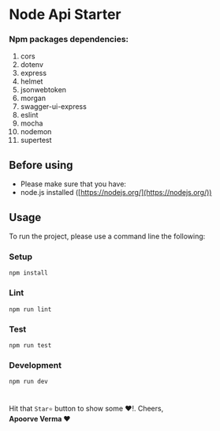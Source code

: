 # Node Api Starter
### **Npm packages dependencies:**
 1. cors
 2. dotenv
 3. express
 4. helmet
 5. jsonwebtoken
 6. morgan
 7. swagger-ui-express
 8. eslint
 9. mocha
 10. nodemon
 11. supertest
 ## Before using

-   Please make sure that you have:
-   node.js installed ([https://nodejs.org/](https://nodejs.org/))
## Usage

To run the project, please use a command line the following:

### Setup

```
npm install
```
### Lint

```
npm run lint
```
### Test

```
npm run test

```
### Development
```
npm run dev
```
#
Hit that  `Star⭐`  button to show some ❤️!. 
Cheers,  
**Apoorve Verma ❤️**


